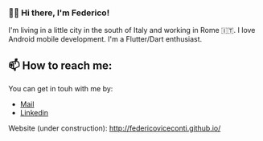 ### 🧑‍💻 Hi there, I'm Federico!

I'm living in a little city in the south of Italy and working in Rome 🇮🇹.
I love Android mobile development.
I'm a Flutter/Dart enthusiast.

## 📫 How to reach me: 

You can get in touh with me by: 
- [Mail](mailto:viceconti.federico@gmail.com)
- [Linkedin](https://www.linkedin.com/in/federicoviceconti/)

Website (under construction): http://federicoviceconti.github.io/
